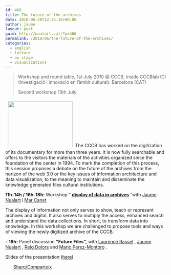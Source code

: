 ```yaml
---
id: 466
title: The future of the archives
date: 2010-06-28T12:35:15+00:00
author: jaume
layout: post
guid: http://nualart.cat/?p=466
permalink: /2010/06/the-future-of-the-archives/
categories:
  - english
  - lecture
  - on stage
  - visualizations
---
```

> Workshop and round table, 1st July 2010 @ CCCB, inside CCCBlab ICI (Investigació i innovació en l&#8217;àmbit cultural). Barcelona (CAT)
> 
> Second workshop 13th July

<a href="http://nualart.cat/wp-content/uploads/2010/06/logoici.png" onclick="_gaq.push(['_trackEvent', 'outbound-article', 'http://nualart.cat/wp-content/uploads/2010/06/logoici.png', '']);" ><img class="alignleft size-full wp-image-467" style="margin: 7px 8px;" title="logoici" src="http://nualart.cat/wp-content/uploads/2010/06/logoici.png" alt="" width="202" height="143" /></a>The CCCB has worked on the digitization of its documentary for more than three years. It is now fully searchable and offers to the visitors the materials of the activities organized since the foundation of the center in 1994. To mark the completion of this process, this session proposes a debate on the future of the archives from the horizon of the web 3.0 or the key issues of information architecture and data visualization, to the meaning to maintain and disseminate the knowledge generated files cultural institutions.

**11h-14h / 16h-18h:** Workshop &#8221; <a href="http://translate.googleusercontent.com/translate_c?hl=ca&ie=UTF-8&sl=es&tl=en&u=http://www.cccb.org/icionline/taller-de-visualizacion-de-datos-en-archivos/&prev=_t&rurl=translate.google.com&twu=1&usg=ALkJrhinY-SSQqwv6IZiPhxpFDYQN-hO5Q" onclick="_gaq.push(['_trackEvent', 'outbound-article', 'http://translate.googleusercontent.com/translate_c?hl=ca&ie=UTF-8&sl=es&tl=en&u=http://www.cccb.org/icionline/taller-de-visualizacion-de-datos-en-archivos/&prev=_t&rurl=translate.google.com&twu=1&usg=ALkJrhinY-SSQqwv6IZiPhxpFDYQN-hO5Q', 'display  of data in archives']);" ><strong>display of data in archives</strong></a> &#8220;with <a href="http://translate.googleusercontent.com/translate_c?hl=ca&ie=UTF-8&sl=es&tl=en&u=http://www.cccb.org/icionline/autors/jaume-nualart/&prev=_t&rurl=translate.google.com&twu=1&usg=ALkJrhjLUbY2FIRSpTVZpyXoBLqAD9I1qA" onclick="_gaq.push(['_trackEvent', 'outbound-article', 'http://translate.googleusercontent.com/translate_c?hl=ca&ie=UTF-8&sl=es&tl=en&u=http://www.cccb.org/icionline/autors/jaume-nualart/&prev=_t&rurl=translate.google.com&twu=1&usg=ALkJrhjLUbY2FIRSpTVZpyXoBLqAD9I1qA', 'Jaume  Nualart']);" >Jaume Nualart</a> i <a href="http://translate.googleusercontent.com/translate_c?hl=ca&ie=UTF-8&sl=es&tl=en&u=http://www.cccb.org/icionline/autors/mar-canet&prev=_t&rurl=translate.google.com&twu=1&usg=ALkJrhgs-YLhUWYlKYCtQEPPpnRLzpkX8w" onclick="_gaq.push(['_trackEvent', 'outbound-article', 'http://translate.googleusercontent.com/translate_c?hl=ca&ie=UTF-8&sl=es&tl=en&u=http://www.cccb.org/icionline/autors/mar-canet&prev=_t&rurl=translate.google.com&twu=1&usg=ALkJrhgs-YLhUWYlKYCtQEPPpnRLzpkX8w', 'Mar  Canet']);" >Mar Canet</a>

The display of information not only serves to show, teach or represent archives and digital. It also serves to multiply the access, enhanced search and understand the data collections. In short, to transform data into knowledge. In this workshop we are challenged to propose tools and ways of viewing the newly digitized archive of the CCCB.

**&#8211; 19h:** Panel discussion **&#8220;Future Files&#8221;,** with <a href="http://translate.googleusercontent.com/translate_c?hl=ca&ie=UTF-8&sl=es&tl=en&u=http://www.cccb.org/icionline/autors/laurence-rassel/&prev=_t&rurl=translate.google.com&twu=1&usg=ALkJrhghBPd07SVkoIJki_r3Ovf9jHa5Ug" onclick="_gaq.push(['_trackEvent', 'outbound-article', 'http://translate.googleusercontent.com/translate_c?hl=ca&ie=UTF-8&sl=es&tl=en&u=http://www.cccb.org/icionline/autors/laurence-rassel/&prev=_t&rurl=translate.google.com&twu=1&usg=ALkJrhghBPd07SVkoIJki_r3Ovf9jHa5Ug', 'Laurence  Rassel']);" >Laurence Rassel</a> , <a href="http://translate.googleusercontent.com/translate_c?hl=ca&ie=UTF-8&sl=es&tl=en&u=http://www.cccb.org/icionline/autors/jaume-nualart/&prev=_t&rurl=translate.google.com&twu=1&usg=ALkJrhjLUbY2FIRSpTVZpyXoBLqAD9I1qA" onclick="_gaq.push(['_trackEvent', 'outbound-article', 'http://translate.googleusercontent.com/translate_c?hl=ca&ie=UTF-8&sl=es&tl=en&u=http://www.cccb.org/icionline/autors/jaume-nualart/&prev=_t&rurl=translate.google.com&twu=1&usg=ALkJrhjLUbY2FIRSpTVZpyXoBLqAD9I1qA', 'Jaume  Nualart']);" >Jaume Nualart</a> , <a href="http://translate.googleusercontent.com/translate_c?hl=ca&ie=UTF-8&sl=es&tl=en&u=http://www.cccb.org/icionline/autors/dolors-reig/&prev=_t&rurl=translate.google.com&twu=1&usg=ALkJrhgLX0ollcZrccPvQsk_C_jHskqBqg" onclick="_gaq.push(['_trackEvent', 'outbound-article', 'http://translate.googleusercontent.com/translate_c?hl=ca&ie=UTF-8&sl=es&tl=en&u=http://www.cccb.org/icionline/autors/dolors-reig/&prev=_t&rurl=translate.google.com&twu=1&usg=ALkJrhgLX0ollcZrccPvQsk_C_jHskqBqg', 'Reig  Dolors']);" >Reig Dolors</a> and <a href="http://translate.googleusercontent.com/translate_c?hl=ca&ie=UTF-8&sl=es&tl=en&u=http://www.cccb.org/icionline/autors/mario-perez/&prev=_t&rurl=translate.google.com&twu=1&usg=ALkJrhhkh3p7fVeToB04bQ0FqAP_4Am53Q" onclick="_gaq.push(['_trackEvent', 'outbound-article', 'http://translate.googleusercontent.com/translate_c?hl=ca&ie=UTF-8&sl=es&tl=en&u=http://www.cccb.org/icionline/autors/mario-perez/&prev=_t&rurl=translate.google.com&twu=1&usg=ALkJrhhkh3p7fVeToB04bQ0FqAP_4Am53Q', 'Mario  Perez-Montoro']);" >Mario Perez-Montoro</a> .

Slides of the presentation (<a href="http://nualart.cat//wp-content/uploads/2010/07/Nou.zip" onclick="_gaq.push(['_trackEvent', 'outbound-article', 'http://nualart.cat//wp-content/uploads/2010/07/Nou.zip', 'here']);" >here</a>)

<div class="addtoany_share_save_container addtoany_content_bottom">
  <div class="a2a_kit a2a_kit_size_32 addtoany_list a2a_target" id="wpa2a_42">
    <a href="https://www.addtoany.com/share" onclick="_gaq.push(['_trackEvent', 'outbound-article', 'https://www.addtoany.com/share', 'Share/Comparteix']);" class="a2a_dd addtoany_share_save"  style="background:url(http://nualart.cat/wp-content/plugins/add-to-any/share_16_16.png) no-repeat scroll 4px 0px;padding:0 0 0 25px;display:inline-block;height:16px;vertical-align:middle"><span>Share/Comparteix</span></a>
  </div>
</div>